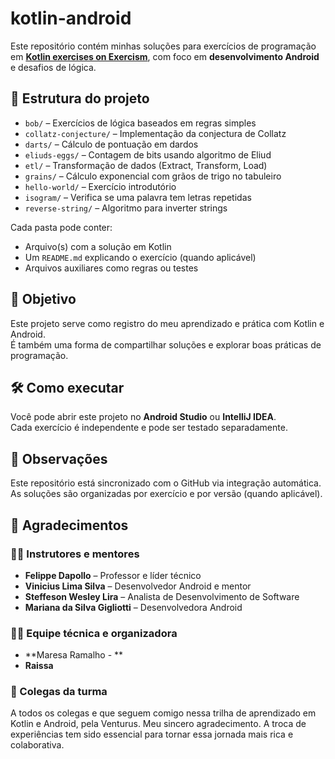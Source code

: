 # kotlin-android

Este repositório contém minhas soluções para exercícios de programação em 
**[Kotlin exercises on Exercism](https://exercism.org/tracks/kotlin/exercises)**, com foco em 
**desenvolvimento Android** e desafios de lógica.

## 📁 Estrutura do projeto

- `bob/` – Exercícios de lógica baseados em regras simples
- `collatz-conjecture/` – Implementação da conjectura de Collatz
- `darts/` – Cálculo de pontuação em dardos
- `eliuds-eggs/` – Contagem de bits usando algoritmo de Eliud
- `etl/` – Transformação de dados (Extract, Transform, Load)
- `grains/` – Cálculo exponencial com grãos de trigo no tabuleiro
- `hello-world/` – Exercício introdutório
- `isogram/` – Verifica se uma palavra tem letras repetidas
- `reverse-string/` – Algoritmo para inverter strings

Cada pasta pode conter:
- Arquivo(s) com a solução em Kotlin
- Um `README.md` explicando o exercício (quando aplicável)
- Arquivos auxiliares como regras ou testes

## 🚀 Objetivo

Este projeto serve como registro do meu aprendizado e prática com Kotlin e Android.  
É também uma forma de compartilhar soluções e explorar boas práticas de programação.

## 🛠️ Como executar

Você pode abrir este projeto no **Android Studio** ou **IntelliJ IDEA**.  
Cada exercício é independente e pode ser testado separadamente.

## 📌 Observações

Este repositório está sincronizado com o GitHub via integração automática.  
As soluções são organizadas por exercício e por versão (quando aplicável).

## 🙏 Agradecimentos 
### 👨‍🏫 Instrutores e mentores
- **Felippe Dapollo** – Professor e líder técnico
- **Vinicius Lima Silva** – Desenvolvedor Android e mentor
- **Steffeson Wesley Lira** – Analista de Desenvolvimento de Software
- **Mariana da Silva Gigliotti** – Desenvolvedora Android

### 🧑‍💻 Equipe técnica e organizadora
- **Maresa Ramalho - **
- **Raissa**

### 👥 Colegas da turma
A todos os colegas e que seguem comigo nessa trilha de aprendizado em Kotlin e Android, pela Venturus.
Meu sincero agradecimento.
A troca de experiências tem sido essencial para tornar essa jornada mais rica e colaborativa.
